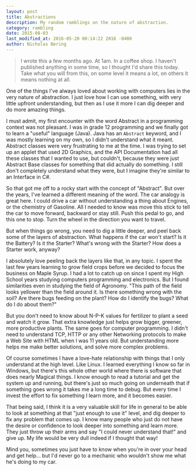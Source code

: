 ```yaml
---
layout: post
title: Abstractions
description: My random ramblings on the nature of abstraction.
category: rambling
date: 2015-08-03
last_modified_at: 2016-05-20 00:14:22 2016 -0400
author: Nicholas Bering
---
```


> I wrote this a few months ago. At 1am. In a coffee shop. I haven't published anything
> in some time, so I thought I'd share this today. Take what you will from this,
> on some level it means a lot, on others it means nothing at all.

One of the things I've always loved about working with computers lies in the
very nature of abstraction.  I just love how I can use something, with very
little upfront understanding, but then as I use it more I can dig deeper and do
more amazing things.

I must admit, my first encounter with the word Abstract in a programming context
was not pleasant.  I was in grade 12 programming and we finally got to learn a
"useful" language (Java).  Java has an `Abstract` keyword, and I was mostly
learning on my own, so I didn't understand what it meant.  Abstract classes were
very frustrating to me at the time.  I was trying to set up an applet that used
2D Graphics, and the API Documentation had all these classes that I wanted to use,
but couldn't, because they were just Abstract Base classes for something that did
actually do something.  I still don't completely understand what they were, but
I imagine they're similar to an Interface in C#.

So that got me off to a rocky start with the concept of "Abstract".  But over the
years, I've learned a different meaning of the word.  The car analogy is great
here.  I could drive a car without understanding a thing about Engines, or the
chemistry of Gasoline.  All I needed to know was move this stick to tell the car
to move forward, backward or stay still.  Push this pedal to go, and this one to
stop.  Turn the wheel in the direction you want to travel.

But when things go wrong, you need to dig a little deeper, and peel back some of
the layers of abstraction.  What happens if the car won't start?  Is it the Battery?
Is it the Starter?  What's wrong with the Starter?  How does a Starter work, anyway?

I absolutely love peeling back the layers like that, in any topic.  I spent the
last few years learning to grow field crops before we decided to focus the business
on Maple Syrup.  I had a lot to catch up on since I spent my High School years
studying computers programming and electronics.  But I found similarities even
in studying the field of Agronomy.  "This path of the field looks yellower than
the field around it.  Is there something wrong with the soil?  Are there bugs
feeding on the plant?  How do I identify the bugs?  What do I do about them?"

But you don't need to know about N-P-K values for fertilizer to plant a seed and
watch it grow.  That extra knowledge just helps grow bigger, greener, more productive
plants.  The same goes for computer programming.  I didn't need to understand
TCP, HTTP or any other Networking protocols to make a Web Site with HTML when I was
11 years old.  But understanding more helps me make better solutions, and solve
more complex problems.

Of course sometimes I have a love-hate relationship with things that I only
understand at the high level.  Like Linux.  I learned everything I know so far
in Windows, but there's this whole other world where there is software that does
nearly Magical things.  I know enough to read a tutorial and get the system up
and running, but there's just so much going on underneath that if something goes
wrong it takes me a long time to debug.  But every time I invest the effort to fix
something I learn more, and it becomes easier.

That being said, I think it is a very valuable skill for life in general to be able
to look at something at that "just enough to use it" level, and dig deeper to fix
any problem that comes up.  I know many people who just do not have the desire or
confidence to look deeper into something and learn more.  They just throw up their
arms and say "I could never understand that!" and give up.  My life
would be very dull indeed if I thought that way!

Mind you, sometimes you just have to know when you're in over your head and get
help... but I'd never go to a mechanic who wouldn't show me what he's doing to my
car.
